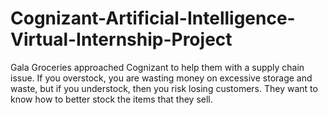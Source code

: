 # Cognizant-Artificial-Intelligence-Virtual-Internship-Project
Gala Groceries approached Cognizant to help them with a supply chain issue.  If you overstock, you are wasting money on excessive storage and waste, but if you understock, then you risk losing customers. They want to know how to better stock the items that they sell.
